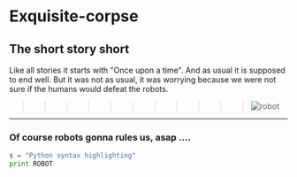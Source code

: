 # Exquisite-corpse

## The short story short

Like all stories it starts with "Once upon a time".
And as usual it is supposed to end well.
But it was not as usual, it was worrying because we were not sure if the humans would defeat the robots.

>>>>>>>>>>> ![robot](https://images.discordapp.net/avatars/587170661663768586/886140e4c2fb31ed43a289b66f526e8f.png?size=128)

**************************
### Of course robots gonna rules us, asap ....
 
```python
s = "Python syntax highlighting"
print ROBOT
```